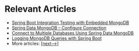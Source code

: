 # Relevant Articles

- [Spring Boot Integration Testing with Embedded MongoDB](http://www.baeldung.com/spring-boot-embedded-mongodb)
- [Spring Data MongoDB – Configure Connection](https://www.baeldung.com/spring-data-mongodb-connection)
- [Connect to Multiple Databases Using Spring Data MongoDB](https://www.baeldung.com/mongodb-multiple-databases-spring-data)
- [Logging MongoDB Queries with Spring Boot](https://www.baeldung.com/spring-boot-mongodb-logging)
- More articles: [[next-->]](../spring-boot-persistence-mongodb-2)
